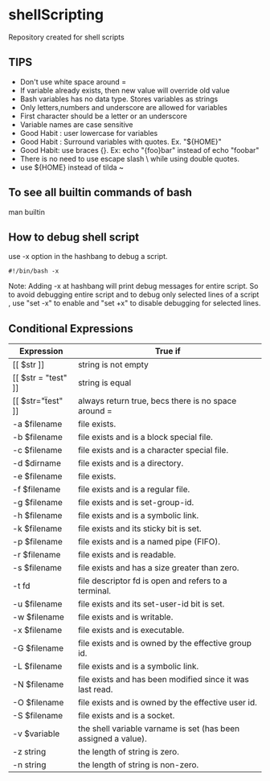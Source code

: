 # shellScripting
Repository created for shell scripts

## TIPS
* Don't use white space around =
* If variable already exists, then new value will override old value
* Bash variables has no data type. Stores variables as strings
* Only letters,numbers and underscore are allowed for variables
* First character should be a letter or an underscore
* Variable names are case sensitive
* Good Habit : user lowercase for variables
* Good Habit : Surround variables with quotes. Ex. "${HOME}"
* Good Habit: use braces {}. Ex: echo "{foo}bar" instead of echo "foobar"
* There is no need to use escape slash \ while using double quotes. 
* use ${HOME} instead of tilda ~


## To see all builtin commands of bash
man builtin

## How to debug shell script
use -x option in the hashbang to debug a script.
```
#!/bin/bash -x
```
Note: Adding -x at hashbang will print debug messages for entire script. So to avoid debugging entire script and to debug only selected lines of a script , use "set -x" to enable and "set +x" to disable debugging for selected lines. 

## Conditional Expressions

|Expression  | True if                          |
|------------|----------------------------------|
| [[ $str ]] | string is not empty |
| [[ $str = "test" ]] | string is equal |
| [[ $str="ẗest" ]] | always return true, becs there is no space around = |
| -a $filename | file exists. |
| -b $filename | file exists and is a block special file. |
| -c $filename | file exists and is a character special file. |
| -d $dirname | file exists and is a directory.  |
| -e $filename | file exists. |
| -f $filename | file exists and is a regular file.  |
| -g $filename | file exists and is set-group-id. |
| -h $filename | file exists and is a symbolic link.|
| -k $filename | file exists and its sticky bit is set.  |
| -p $filename | file exists and is a named pipe (FIFO).  |
| -r $filename | file exists and is readable.  |
| -s $filename | file exists and has a size greater than zero.  |
| -t fd   | file descriptor fd is open and refers to a terminal.  |
| -u $filename | file exists and its set-user-id bit is set. |
| -w $filename | file exists and is writable. |
| -x $filename | file exists and is executable.  |
| -G $filename | file exists and is owned by the effective group id.  |
| -L $filename | file exists and is a symbolic link. |
| -N $filename | file exists and has been modified since it was last read. |
| -O $filename | file exists and is owned by the effective user id. |
| -S $filename | file exists and is a socket.  |
| -v $variable | the shell variable varname is set (has been assigned a value).   |
| -z string | the length of string is zero. |
| -n string | the length of string is non-zero. |
